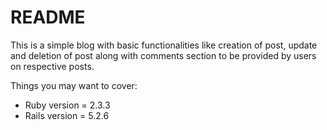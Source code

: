 # README

This is a simple blog with basic functionalities like creation of post, update and deletion of post along with comments section to be provided by users on respective posts.

Things you may want to cover:

* Ruby version = 2.3.3
* Rails version = 5.2.6


